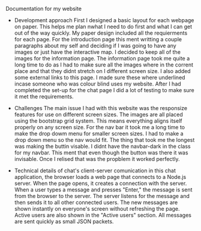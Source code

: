 Documentation for my website

- Development approach
First I designed a basic layout for each webpage on paper. This helps me plan nwhat I need to do first and what I can get out of the way quickly. My paper design included all the requierments for each page. For the introduction page this ment writting a couple paragraphs about my self and deciding if I was going to have any images or just have the interactive map. I decided to keep all of the images for the information page. The information page took me quite a long time to do as I had to make sure all the images where in the corrent place and that they didnt stretch on I different screen size. I also added some external links to this page. I made sure these where underlined incase someone who was colour blind uses my website. After I had completed the set-up for the chat page I did a lot of testing to make sure it met the requirements. 

- Challenges
The main issue I had with this website was the responsize features for use on different screen sizes. The images are all placed using the  bootstrap grid system. This means everything aligns itself properly on any screen size. For the nav bar it took me a long time to make the drop dowm menu for smaller screen sizes. I had to make a drop down menu so the nav would fit. The thing that took me the longest was making the buttin visable. I didnt have the navbar-dark in the class for my navbar. This ment that even though the button was there it was invisable. Once I relised that was the propblem it worked perfectly.

- Technical details of chat's client-server comunication
in this chat application, the browser loads a web page that connects to a Node.js server. When the page opens, it creates a connection with the server. When a user types a message and presses "Enter," the message is sent from the browser to the server. The server listens for the message and then sends it to all other connected users. The new messages are shown instantly on everyone's screen without refreshing the page. Active users are also shown in the "Active users" section. All messages are sent quickly as small JSON packets.
